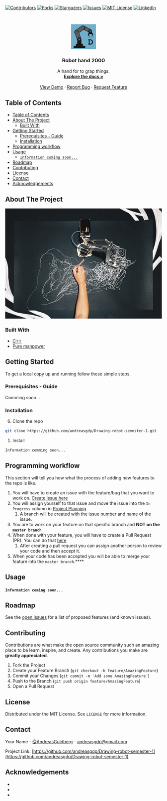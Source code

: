 <!--
*** Thanks for checking out this README Template. If you have a suggestion that would
*** make this better, please fork the repo and create a pull request or simply open
*** an issue with the tag "enhancement".
*** Thanks again! Now go create something AMAZING! :D
***
***
***
*** To avoid retyping too much info. Do a search and replace for the following:
*** andreasgdp, Drawing-robot-semester-1, AndreasGuldberg, andreasgdp@gmail.com
-->





<!-- PROJECT SHIELDS -->
<!--
*** I'm using markdown "reference style" links for readability.
*** Reference links are enclosed in brackets [ ] instead of parentheses ( ).
*** See the bottom of this document for the declaration of the reference variables
*** for contributors-url, forks-url, etc. This is an optional, concise syntax you may use.
*** https://www.markdownguide.org/basic-syntax/#reference-style-links
-->
[![Contributors][contributors-shield]][contributors-url]
[![Forks][forks-shield]][forks-url]
[![Stargazers][stars-shield]][stars-url]
[![Issues][issues-shield]][issues-url]
[![MIT License][license-shield]][license-url]
[![LinkedIn][linkedin-shield]][linkedin-url]


<!-- PROJECT LOGO -->
<br />
<p align="center">
  <a href="https://github.com/Andreasgdp/Drawing-robot-semester-1">
    <img src="images_readme/logo.png" alt="Logo" width="80" height="80">
  </a>

  <h3 align="center">Robot hand 2000</h3>

  <p align="center">
    A hand for to grap things.
    <br />
    <a href="https://github.com/Andreasgdp/Drawing-robot-semester-1"><strong>Explore the docs »</strong></a>
    <br />
    <br />
    <a href="https://github.com/Andreasgdp/Drawing-robot-semester-1">View Demo</a>
    ·
    <a href="https://github.com/Andreasgdp/Drawing-robot-semester-1/issues">Report Bug</a>
    ·
    <a href="https://github.com/Andreasgdp/Drawing-robot-semester-1/issues">Request Feature</a>
  </p>
</p>



<!-- TABLE OF CONTENTS -->
## Table of Contents

- [Table of Contents](#table-of-contents)
- [About The Project](#about-the-project)
  - [Built With](#built-with)
- [Getting Started](#getting-started)
  - [Prerequisites - Guide](#prerequisites---guide)
  - [Installation](#installation)
- [Programming workflow](#programming-workflow)
- [Usage](#usage)
    - [`Information coming soon...`](#information-coming-soon)
- [Roadmap](#roadmap)
- [Contributing](#contributing)
- [License](#license)
- [Contact](#contact)
- [Acknowledgements](#acknowledgements)



<!-- ABOUT THE PROJECT -->
## About The Project

[![Product Name Screen Shot][product-screenshot]]()


### Built With

* [C++]()
* [Pure manpower]()



<!-- GETTING STARTED -->
## Getting Started

To get a local copy up and running follow these simple steps.

### Prerequisites - Guide

Comming soon...

### Installation

6. Clone the repo
```sh
git clone https://github.com/andreasgdp/Drawing-robot-semester-1.git
```
1. Install
```sh
Information comming soon...
```


<!-- USAGE EXAMPLES -->
## Programming workflow
This section will tell you how what the process of adding new features to the repo is like.

1. You will have to create an issue with the feature/bug that you want to work on. <a href="https://github.com/Andreasgdp/Drawing-robot-semester-1/issues" target="_blank">Create issue here</a>
2. You will assign yourself to that issue and move the issue into the `In Progress` column in <a href="https://github.com/Andreasgdp/Drawing-robot-semester-1/projects/2" target="_blank">Project Planning</a>
   1. A branch will be created with the issue number and name of the issue.
3. You are to work on your feature on that specific branch and **NOT on the `master branch`**
4. When done with your feature, you will have to create a Pull Request (PR). You can do that <a href="https://github.com/Andreasgdp/Drawing-robot-semester-1/compare" target="_blank">here</a>
   1. After creating a pull request you can assign another person to review your code and then accept it.
5. When your code has been accepted you will be able to merge your feature into the `master branch`.****


<!-- USAGE EXAMPLES -->
## Usage
#### `Information coming soon...`



<!-- ROADMAP -->
## Roadmap

See the [open issues](https://github.com/andreasgdp/Drawing-robot-semester-1/issues) for a list of proposed features (and known issues).



<!-- CONTRIBUTING -->
## Contributing

Contributions are what make the open source community such an amazing place to be learn, inspire, and create. Any contributions you make are **greatly appreciated**.

1. Fork the Project
2. Create your Feature Branch (`git checkout -b feature/AmazingFeature`)
3. Commit your Changes (`git commit -m 'Add some AmazingFeature'`)
4. Push to the Branch (`git push origin feature/AmazingFeature`)
5. Open a Pull Request



<!-- LICENSE -->
## License

Distributed under the MIT License. See `LICENSE` for more information.



<!-- CONTACT -->
## Contact

Your Name - [@AndreasGuldberg](https://twitter.com/AndreasGuldberg) - andreasgdp@gmail.com

Project Link: [https://github.com/andreasgdp/Drawing-robot-semester-1](https://github.com/andreasgdp/Drawing-robot-semester-1)



<!-- ACKNOWLEDGEMENTS -->
## Acknowledgements

* []()
* []()
* []()





<!-- MARKDOWN LINKS & IMAGES -->
<!-- https://www.markdownguide.org/basic-syntax/#reference-style-links -->
[contributors-shield]: https://img.shields.io/github/contributors/andreasgdp/Drawing-robot-semester-1.svg?style=flat-square
[contributors-url]: https://github.com/andreasgdp/Drawing-robot-semester-1/graphs/contributors
[forks-shield]: https://img.shields.io/github/forks/andreasgdp/Drawing-robot-semester-1.svg?style=flat-square
[forks-url]: https://github.com/andreasgdp/Drawing-robot-semester-1/network/members
[stars-shield]: https://img.shields.io/github/stars/andreasgdp/Drawing-robot-semester-1.svg?style=flat-square
[stars-url]: https://github.com/andreasgdp/Drawing-robot-semester-1/stargazers
[issues-shield]: https://img.shields.io/github/issues/andreasgdp/Drawing-robot-semester-1.svg?style=flat-square
[issues-url]: https://github.com/andreasgdp/Drawing-robot-semester-1/issues
[license-shield]: https://img.shields.io/github/license/andreasgdp/Drawing-robot-semester-1.svg?style=flat-square
[license-url]: https://github.com/andreasgdp/Drawing-robot-semester-1/blob/master/LICENSE.txt
[linkedin-shield]: https://img.shields.io/badge/-LinkedIn-black.svg?style=flat-square&logo=linkedin&colorB=555
[linkedin-url]: https://www.linkedin.com/in/andreas-g-d-petersen-11707518b/
[product-screenshot]: images_readme/robot_arm.jpg

